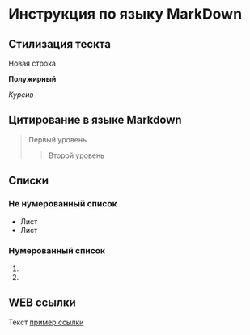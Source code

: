 # Инструкция по языку MarkDown

## Стилизация тескта ##

Новая строка

**Полужирный**

*Курсив*

## Цитирование в языке Markdown
> Первый уровень
>> Второй уровень

## Списки
### Не нумерованный список 
* Лист
* Лист

### Нумерованный список
1. 
2. 


## WEB ссылки

Текст [пример ссылки](http.example.com "Всплывающая подсказка")